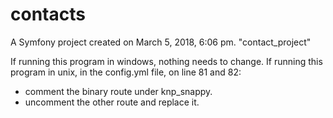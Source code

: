 contacts
========

A Symfony project created on March 5, 2018, 6:06 pm.
"contact_project" 

If running this program in windows, nothing needs to change.
If running this program in unix, in the config.yml file, on line 81 and 82:
- comment the binary route under knp_snappy.
- uncomment the other route and replace it.
